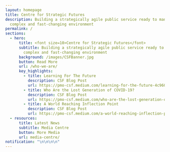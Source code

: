 ```yaml
---
layout: homepage
title: Centre for Strategic Futures
description: Building a strategically agile public service ready to manage a
  complex and fast-changing environment
permalink: /
sections:
  - hero:
      title: <font size=10>Centre for Strategic Futures</font>
      subtitle: Building a strategically agile public service ready to manage a
        complex and fast-changing environment
      background: /images/CSFBanner.jpg
      button: Read More
      url: /who-we-are/
      key_highlights:
        - title: Learning For The Future
          description: CSF Blog Post
          url: https://pmo-csf.medium.com/learning-for-the-future-4c960c009fb5
        - title: Who Are the Lost Generation of COVID-19?
          description: CSF Blog Post
          url: https://pmo-csf.medium.com/who-are-the-lost-generation-of-covid-19-5ea57e5e19ae
        - title: A World Reaching Inflection Point
          description: CSF Blog Post
          url: https://pmo-csf.medium.com/a-world-reaching-inflection-point-9afdec2d1e00
  - resources:
      title: Latest News
      subtitle: Media Centre
      button: More Media
      url: media-centre/
notification: "\n\n\n\n"
---
```

